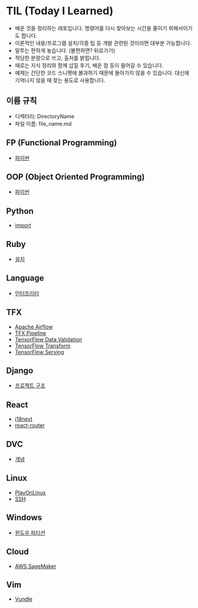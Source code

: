 # TIL (Today I Learned)

- 배운 것을 정리하는 레포입니다. 명령어를 다시 찾아보는 시간을 줄이기 위해서이기도 합니다.
- 이론적인 내용/프로그램 설치/각종 팁 등 개발 관련된 것이라면 대부분 가능합니다.
- 말투는 편하게 놓습니다. (불편하면? 뒤로가기)
- 적당한 분량으로 쓰고, 출처를 밝힙니다.
- 때로는 지식 정리와 함께 삽질 후기, 배운 점 등이 들어갈 수 있습니다.
- 예제는 간단한 코드 스니펫에 불과하기 때문에 돌아가지 않을 수 있습니다. 대신에 기억나지 않을 때 찾는 용도로 사용합니다.

## 이름 규칙

- 디렉터리: DirectoryName
- 파일 이름: file_name.md

## FP (Functional Programming)

- [파이썬](./FP/fp_python.md)

## OOP (Object Oriented Programming)

- [파이썬](./OOP/oop_python.md)

## Python

- [import](./Python/import.md)

## Ruby

- [설치](./Ruby/install.md)

## Language

- [인터프리터](./Language/interpreter.md)

## TFX

- [Apache Airflow](./TFX/apache_airflow.md)
- [TFX Pipeline](./TFX/tfx_pipeline.md)
- [TensorFlow Data Validation](./TFX/tfdv.md)
- [TensorFlow Transform](./TFX/tft.md)
- [TensorFlow Serving](./TFX/tf_serving.md)

## Django

- [프로젝트 구조](./Django/project_structure.md)

## React

- [i18next](./React/react_i18next.md)
- [react-router](./React/react_router.md)

## DVC

- [개념](./DVC/concept.md)

## Linux

- [PlayOnLinux](./Linux/playonlinux.md)
- [SSH](./Linux/ssh.md)

## Windows

- [윈도우 파티션](./Windows/windows_partition.md)

## Cloud

- [AWS SageMaker](./Cloud/aws_sagemaker.md)

## Vim

- [Vundle](./Vim/vundle.md)
